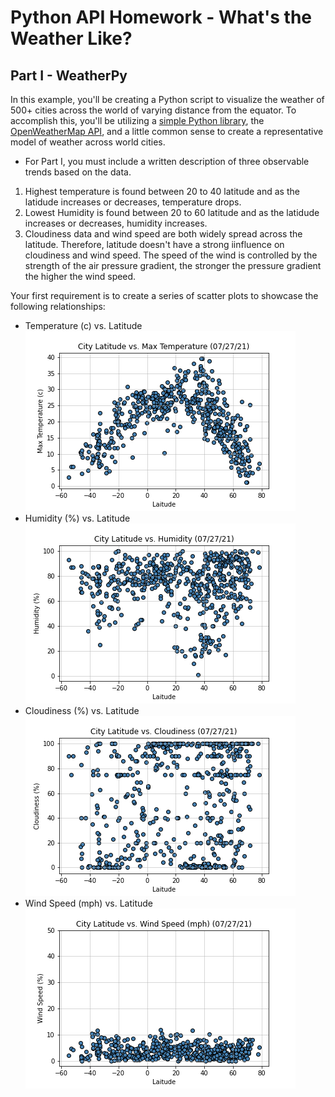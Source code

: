 # Python API Homework - What's the Weather Like?

## Part I - WeatherPy

In this example, you'll be creating a Python script to visualize the weather of 500+ cities across the world of varying distance from the equator. To accomplish this, you'll be utilizing a [simple Python library](https://pypi.python.org/pypi/citipy), the [OpenWeatherMap API](https://openweathermap.org/api), and a little common sense to create a representative model of weather across world cities.

* For Part I, you must include a written description of three observable trends based on the data.
1. Highest temperature is found between 20 to 40 latitude and as the latidude increases or decreases, temperature drops.
2. Lowest Humidity is found between 20 to 60 latitude and as the latidude increases or decreases, humidity increases.
3. Cloudiness data and wind speed are both widely spread across the latitude. Therefore, latitude doesn't have a strong iinfluence on cloudiness and wind speed. The speed of the wind is controlled by the strength of the air pressure gradient, the stronger the pressure gradient the higher the wind speed.

Your first requirement is to create a series of scatter plots to showcase the following relationships:

* Temperature (c) vs. Latitude
![](../output_data/City_Latitude_vs_Max_Temperature.png)
* Humidity (%) vs. Latitude
![](../output_data/City_Latitude_vs_Humidity.png)
* Cloudiness (%) vs. Latitude
![](../output_data/City_Latitude_vs_Cloudiness.png)
* Wind Speed (mph) vs. Latitude
![](../output_data/LatitudeWind.png)


